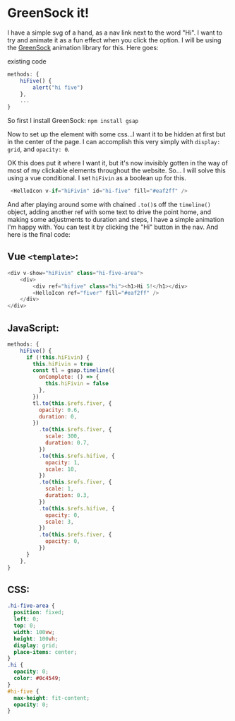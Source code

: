 # GreenSock it!

I have a simple svg of a hand, as a nav link next to the word "Hi". I want to try and animate it as a fun effect when you click the option.  I will be using the [GreenSock](https://greensock.com) animation library for this. Here goes:

existing code
```js
methods: {
    hiFive() {
        alert("hi five")
    },
    ...
}
```

So first I install GreenSock: `npm install gsap`


Now to set up the element with some css...I want it to be hidden at first but in the center of the page. I can accomplish this very simply with `display: grid`, and `opacity: 0`. 

OK this does put it where I want it, but it's now invisibly gotten in the way of most of my clickable elements throughout the website. So... I will solve this using a vue conditional. I set `hiFivin` as a boolean up for this.

```js
 <HelloIcon v-if="hiFivin" id="hi-five" fill="#eaf2ff" />
```

And after playing around some with chained `.to()`s off the `timeline()` object, adding another ref with some text to drive the point home, and making some adjustments to duration and steps, I have a simple animation I'm happy with. You can test it by clicking the "Hi" button in the nav. And here is the final code:

## Vue `<template>`:
```js
<div v-show="hiFivin" class="hi-five-area">
    <div>
        <div ref="hifive" class="hi"><h1>Hi 5!</h1></div>
        <HelloIcon ref="fiver" fill="#eaf2ff" />
    </div>
</div>
```

## JavaScript:
```js
methods: {
    hiFive() {
      if (!this.hiFivin) {
        this.hiFivin = true
        const tl = gsap.timeline({
          onComplete: () => {
            this.hiFivin = false
          },
        })
        tl.to(this.$refs.fiver, {
          opacity: 0.6,
          duration: 0,
        })
          .to(this.$refs.fiver, {
            scale: 300,
            duration: 0.7,
          })
          .to(this.$refs.hifive, {
            opacity: 1,
            scale: 10,
          })
          .to(this.$refs.fiver, {
            scale: 1,
            duration: 0.3,
          })
          .to(this.$refs.hifive, {
            opacity: 0,
            scale: 3,
          })
          .to(this.$refs.fiver, {
            opacity: 0,
          })
      }
    },
}
```

## CSS:
```css
.hi-five-area {
  position: fixed;
  left: 0;
  top: 0;
  width: 100vw;
  height: 100vh;
  display: grid;
  place-items: center;
}
.hi {
  opacity: 0;
  color: #0c4549;
}
#hi-five {
  max-height: fit-content;
  opacity: 0;
}
```